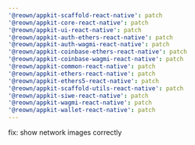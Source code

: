 ```yaml
---
'@reown/appkit-scaffold-react-native': patch
'@reown/appkit-core-react-native': patch
'@reown/appkit-ui-react-native': patch
'@reown/appkit-auth-ethers-react-native': patch
'@reown/appkit-auth-wagmi-react-native': patch
'@reown/appkit-coinbase-ethers-react-native': patch
'@reown/appkit-coinbase-wagmi-react-native': patch
'@reown/appkit-common-react-native': patch
'@reown/appkit-ethers-react-native': patch
'@reown/appkit-ethers5-react-native': patch
'@reown/appkit-scaffold-utils-react-native': patch
'@reown/appkit-siwe-react-native': patch
'@reown/appkit-wagmi-react-native': patch
'@reown/appkit-wallet-react-native': patch
---
```


fix: show network images correctly
